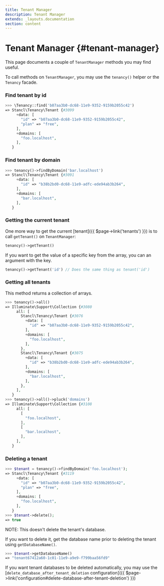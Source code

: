 ```yaml
---
title: Tenant Manager
description: Tenant Manager
extends: _layouts.documentation
section: content
---
```


# Tenant Manager {#tenant-manager}

This page documents a couple of `TenantManager` methods you may find useful.

To call methods on `TenantManager`, you may use the `tenancy()` helper or the `Tenancy` facade.

### Find tenant by id

```php
>>> \Tenancy::find('b07aa3b0-dc68-11e9-9352-9159b2055c42')
=> Stancl\Tenancy\Tenant {#3099
     +data: [
       "id" => "b07aa3b0-dc68-11e9-9352-9159b2055c42",
       "plan" => "free",
     ],
     +domains: [
       "foo.localhost",
     ],
   }
```

### Find tenant by domain


```php
>>> tenancy()->findByDomain('bar.localhost')
=> Stancl\Tenancy\Tenant {#3091
     +data: [
       "id" => "b38b2bd0-dc68-11e9-adfc-ede94ab3b264",
     ],
     +domains: [
       "bar.localhost",
     ],
   }
```

### Getting the current tenant

One more way to get the current [tenant]({{ $page->link('tenants') }}) is to call `getTenant()` on `TenantManager`:

```php
tenancy()->getTenant()
```

If you want to get the value of a specific key from the array, you can an argument with the key.

```php
tenancy()->getTenant('id') // Does the same thing as tenant('id')
```

### Getting all tenants

This method returns a collection of arrays.

```php
>>> tenancy()->all()
=> Illuminate\Support\Collection {#3080
     all: [
       Stancl\Tenancy\Tenant {#3076
         +data: [
           "id" => "b07aa3b0-dc68-11e9-9352-9159b2055c42",
         ],
         +domains: [
           "foo.localhost",
         ],
       },
       Stancl\Tenancy\Tenant {#3075
         +data: [
           "id" => "b38b2bd0-dc68-11e9-adfc-ede94ab3b264",
         ],
         +domains: [
           "bar.localhost",
         ],
       },
     ],
   }
>>> tenancy()->all()->pluck('domains')
=> Illuminate\Support\Collection {#3108
     all: [
       [
         "foo.localhost",
       ],
       [
         "bar.localhost",
       ],
     ],
   }
```

### Deleting a tenant

```php
>>> $tenant = tenancy()->findByDomain('foo.localhost');
=> Stancl\Tenancy\Tenant {#3119
     +data: [
       "id" => "b07aa3b0-dc68-11e9-9352-9159b2055c42",
       "plan" => "free",
     ],
     +domains: [
       "foo.localhost",
     ],
   }
>>> $tenant->delete();
=> true
```

NOTE: This doesn't delete the tenant's database. 

If you want to delete it, get the database name prior to deleting the tenant using `getDatabaseName()`.

```php
>>> $tenant->getDatabaseName()
=> "tenant67412a60-1c01-11e9-a9e9-f799baa56fd9"
```

If you want tenant databases to be deleted automatically, you may use the [`delete_database_after_tenant_deletion` configuration]({{ $page->link('configuration#delete-database-after-tenant-deletion') }})
